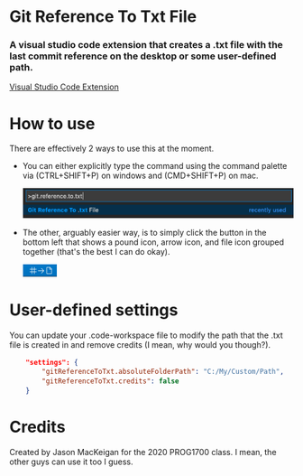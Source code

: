 # Git Reference To Txt File
### A visual studio code extension that creates a .txt file with the last commit reference on the desktop or some user-defined path.

[Visual Studio Code Extension](https://marketplace.visualstudio.com/items?itemName=jsonmack-nscc.git-reference-to-txt)

# How to use
There are effectively 2 ways to use this at the moment. 
- You can either explicitly type the command using the command palette via (CTRL+SHIFT+P) on windows 
and (CMD+SHIFT+P) on mac. 

  ![CommanPalette](https://raw.githubusercontent.com/JsonMack/visual-studio-git-commit-file/master/images/command_palette.png)

- The other, arguably easier way, is to simply click the button in the bottom left that shows a pound icon, arrow icon, and file
icon grouped together (that's the best I can do okay).

  ![StatusBarIcon](https://raw.githubusercontent.com/JsonMack/visual-studio-git-commit-file/master/images/status_bar_icon.png)

# User-defined settings
You can update your .code-workspace file to modify the path that the .txt file is created in and remove credits (I mean, why would you though?).

```json
    "settings": {
        "gitReferenceToTxt.absoluteFolderPath": "C:/My/Custom/Path",
        "gitReferenceToTxt.credits": false
    }
```

# Credits
Created by Jason MacKeigan for the 2020 PROG1700 class. I mean, the other guys can use it too I guess.